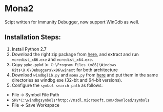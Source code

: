 # Mona2
Scipt written for Immunity Debugger, now support WinGdb as well.

## Installation Steps:
1. Install Python 2.7
2. Download the right zip package from [here](http://pykd.codeplex.com/), and extract and run `vcredist_x86.exe` and `vcredist_x64.exe`.
3. Copy `pykd.pykd` to` C:\Program Files (x86)\Windows Kits\8.0\Debuggers\x86\winext` for both architecture
4. Download `windbglib.py` and `mona.py` from [here](https://github.com/corelan/) and put them in the same directories as windbg.exe (32-bit and 64-bit versions).
5. Configure the `symbol search path` as follows:
 - File → Symbol File Path
 - `SRV*C:\windbgsymbols*http://msdl.microsoft.com/download/symbols`
 - File → Save Workspace
